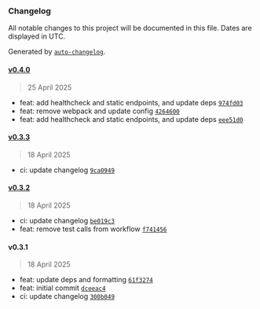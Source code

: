 ### Changelog

All notable changes to this project will be documented in this file. Dates are displayed in UTC.

Generated by [`auto-changelog`](https://github.com/CookPete/auto-changelog).

#### [v0.4.0](https://github.com/datr-tech/api-dolomite/compare/v0.3.3...v0.4.0)

> 25 April 2025

- feat: add healthcheck and static endpoints, and update deps [`974fd03`](https://github.com/datr-tech/api-dolomite/commit/974fd0390f967d0ab57408419d1c7f0ea63bd529)
- feat: remove webpack and update config [`4264600`](https://github.com/datr-tech/api-dolomite/commit/4264600fdfc3de7f9b41a474f902c452a524fcc2)
- feat: add healthcheck and static endpoints, and update deps [`eee51d0`](https://github.com/datr-tech/api-dolomite/commit/eee51d02ff2241e4b3c4fd3b1b74cfd29140ca08)

#### [v0.3.3](https://github.com/datr-tech/api-dolomite/compare/v0.3.2...v0.3.3)

> 18 April 2025

- ci: update changelog [`9ca0949`](https://github.com/datr-tech/api-dolomite/commit/9ca094937007f75a3be608bfab9bd2ed27fc8e1d)

#### [v0.3.2](https://github.com/datr-tech/api-dolomite/compare/v0.3.1...v0.3.2)

> 18 April 2025

- ci: update changelog [`be019c3`](https://github.com/datr-tech/api-dolomite/commit/be019c34453e6e901e8f2aa921c8a22415f0dc37)
- feat: remove test calls from workflow [`f741456`](https://github.com/datr-tech/api-dolomite/commit/f7414567f2d916b2f7f8f5fda12420826735a9c9)

#### v0.3.1

> 18 April 2025

- feat: update deps and formatting [`61f3274`](https://github.com/datr-tech/api-dolomite/commit/61f3274da3723b12c6751f74a8bd6c50ced29f11)
- feat: initial commit [`dceeac4`](https://github.com/datr-tech/api-dolomite/commit/dceeac4d22cedff76ae263dbbe7665cd0d52ed0f)
- ci: update changelog [`300b049`](https://github.com/datr-tech/api-dolomite/commit/300b0497e455ca61121c871869608c72c188af9c)
